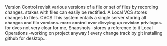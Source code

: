 Version Control
revisit various versions of a file or set of files by recording changes.
stakes with files can easily be rectified.
A Local VCS  stores changes to files.
CVCS This system entails a single server storing all changes and file versions.
more control over divvying up revision privileges.
for dvcs not very clear for me,
Snapshots -stores a reference to it
Local Operations -working on project anyway !
every change track by git
installing github for desktop...